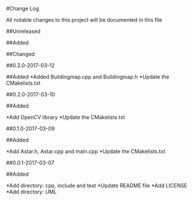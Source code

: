 #Change Log

All notable changes to this project will be documented in this file

##Unreleased

##Added


##Changed


##0.3.0-2017-03-12

##Added
*Added Buildingmap.cpp and Buildingmap.h
*Update the CMakelists.txt

##0.2.0-2017-03-10

##Added

*Add OpenCV library
*Update the CMakelists.txt




##0.1.0-2017-03-09

##Added

*Add Astar.h, Astar.cpp and main.cpp
*Update the CMakelists.txt


##0.0.1-2017-03-07

##Added

*Add directory: cpp, include and test
*Update README file
*Add LICENSE
*Add directory: UML
